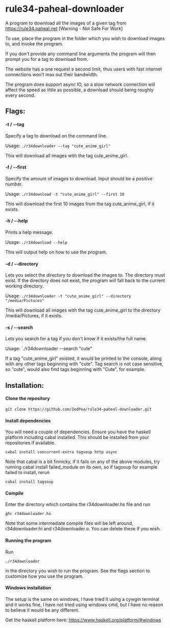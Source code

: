 # rule34-paheal-downloader
A program to download all the images of a given tag from https://rule34.paheal.net [Warning - Not Safe For Work]

To use, place the program in the folder which you wish to download images to, and invoke the program.

If you don't provide any command line arguments the program will then prompt you for a tag to download from.

The website has a one request a second limit, thus users with fast internet connections won't max out their bandwidth.

The program does support async IO, so a slow network connection will affect the speed as little as possible, a download should being roughly every second.

## Flags:

#### -t / --tag
Specify a tag to download on the command line.

Usage: `./r34downloader --tag "cute_anime_girl"`

This will download all images with the tag cute_anime_girl.

#### -f / --first
Specify the amount of images to download. Input should be a positive number.

Usage: `./r34download -t "cute_anime_girl" --first 10`

This will download the first 10 images from the tag cute_anime_girl, if it exists.

#### -h / --help
Prints a help message.

Usage: `./r34download --help`

This will output help on how to use the program.

#### -d / --directory
Lets you select the directory to download the images to. The directory must exist.
If the directory does not exist, the program will fall back to the current working directory.

Usage: `./r34downloader -t "cute_anime_girl" --directory "/media/Pictures"`

This will download all images with the tag cute_anime_girl to the directory /media/Pictures, if it exists.

#### -s / --search
Lets you search for a tag if you don't know if it exists/the full name.

Usage: `./r34downloader --search "cute"

If a tag "cute_anime_girl" existed, it would be printed to the console, along with any other tags beginning with "cute".
Tag search is not case sensitive, so "cute", would also find tags beginning with "Cute", for example.

## Installation:

#### Clone the repository
`git clone https://github.com/ZedPea/rule34-paheal-downloader.git`

#### Install dependencies
You will need a couple of dependencies. Ensure you have the haskell platform including cabal installed.
This should be installed from your repositories if available. 

`cabal install concurrent-extra tagsoup http async`

Note that cabal is a bit finnicky, if it fails on any of the above modules, try running cabal install failed_module on its own, so if tagsoup for example failed to install, rerun

`cabal install tagsoup`

#### Compile
Enter the directory which contains the r34downloader.hs file and run

`ghc r34downloader.hs`

Note that some intermediate compile files will be left around, r34downloader.hi and r34downloader.o. You can delete these if you wish.

#### Running the program
Run

`./r34downloader`

in the directory you wish to run the program. See the flags section to customize how you use the program.

#### Windows installation
The setup is the same on windows, I have tried it using a cywgin terminal and it works fine, I have not tried using windows cmd, but I have no reason to believe it would be any different.

Get the haskell platform here: https://www.haskell.org/platform/#windows
